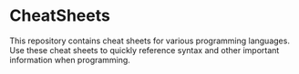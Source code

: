 # CheatSheets
This repository contains cheat sheets for various programming languages. Use these cheat sheets to quickly reference syntax and other important information when programming. 
